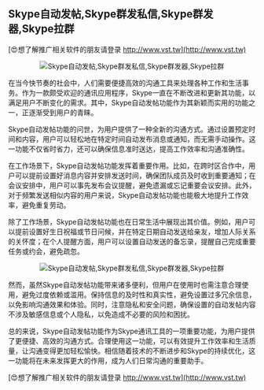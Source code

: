 ## **Skype自动发帖,Skype群发私信,Skype群发器,Skype拉群**

[😍想了解推广相关软件的朋友请登录 http://www.vst.tw](http://www.vst.tw)

 <center><img src="https://vst.tw/MP4/tuiguang/png/3.png" alt="Skype自动发帖,Skype群发私信,Skype群发器,Skype拉群"></center>

在当今快节奏的社会中，人们需要便捷高效的沟通工具来处理各种工作和生活事务。作为一款颇受欢迎的通讯应用程序，Skype一直在不断改进和更新其功能，以满足用户不断变化的需求。其中，Skype自动发帖功能作为其新颖而实用的功能之一，正逐渐受到用户的青睐。

Skype自动发帖功能的问世，为用户提供了一种全新的沟通方式。通过设置预定时间和内容，用户可以轻松地在特定时间自动发布消息或通知，而无需手动操作。这一功能不仅省时省力，还可以确保信息准时送达，提高工作效率和沟通准确性。

在工作场景下，Skype自动发帖功能发挥着重要作用。比如，在跨时区合作中，用户可以提前设置好消息内容并安排发送时间，确保团队成员及时收到重要通知；在会议安排中，用户可以事先发布会议提醒，避免遗漏或忘记重要会议安排。此外，对于频繁发送相似内容的用户来说，Skype自动发帖功能也能极大地提升工作效率，避免重复劳动。

除了工作场景，Skype自动发帖功能也在日常生活中展现出其价值。例如，用户可以提前设置好生日祝福或节日问候，并在特定日期自动发送给亲友，增加人际关系的关怀度；在个人提醒方面，用户可以设置自动发送的备忘录，提醒自己完成重要任务或约会，避免疏忽。

 <center><img src="https://vst.tw/MP4/tuiguang/png/4.png" alt="Skype自动发帖,Skype群发私信,Skype群发器,Skype拉群"></center>

然而，虽然Skype自动发帖功能带来诸多便利，但用户在使用时也需注意合理使用，避免过度依赖或滥用。保持信息的及时性和真实性，避免设置过多冗余信息，以免影响沟通效果和体验。同时，注意隐私和安全问题，确保设置的自动发帖内容不涉及敏感信息或个人隐私，以免造成不必要的风险和困扰。

总的来说，Skype自动发帖功能作为Skype通讯工具的一项重要功能，为用户提供了更便捷、高效的沟通方式。合理使用这一功能，可以有效提升工作效率和生活质量，让沟通变得更加轻松愉快。相信随着技术的不断进步和Skype的持续优化，这一功能将在未来发挥更大的作用，成为人们日常沟通的重要助手。

[😍想了解推广相关软件的朋友请登录 http://www.vst.tw](http://www.vst.tw)



